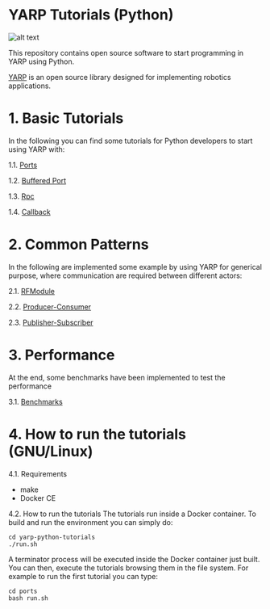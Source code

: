 # YARP Tutorials (Python)
![alt text][YARP-PY]

[YARP-PY]:https://github.com/s4hri/yarp-python-tutorials/blob/master/workdir/media/yarp-python-tutorial.png

This repository contains open source software to start programming in YARP using Python.

[YARP](http://www.yarp.it) is an open source library designed for implementing robotics applications.


# 1. Basic Tutorials
In the following you can find some tutorials for Python developers to start using YARP with:

1.1. [Ports](https://github.com/s4hri/yarp-python-tutorials/tree/master/workdir/tutorials/ports)

1.2. [Buffered Port](https://github.com/s4hri/yarp-python-tutorials/tree/master/workdir/tutorials/buffered-ports)

1.3. [Rpc](https://github.com/s4hri/yarp-python-tutorials/tree/master/workdir/tutorials/rpc)

1.4. [Callback](https://github.com/s4hri/yarp-python-tutorials/tree/master/workdir/tutorials/callbacks)



# 2. Common Patterns

In the following are implemented some example by using YARP for generical purpose, where communication are required
between different actors:

2.1. [RFModule](https://github.com/s4hri/yarp-python-tutorials/tree/master/workdir/tutorials/rfmodule)

2.2. [Producer-Consumer](https://github.com/s4hri/yarp-python-tutorials/tree/master/workdir/tutorials/producer-consumer)

2.3. [Publisher-Subscriber](https://github.com/s4hri/yarp-python-tutorials/tree/master/workdir/tutorials/publisher-subscriber)


# 3. Performance
At the end, some benchmarks have been implemented to test the performance

3.1. [Benchmarks](https://github.com/s4hri/yarp-python-tutorials/tree/master/workdir/tutorials/benchmarks)


# 4. How to run the tutorials (GNU/Linux)

4.1. Requirements

- make
- Docker CE

4.2. How to run the tutorials
The tutorials run inside a Docker container. To build and run the environment you can simply do:

    cd yarp-python-tutorials
    ./run.sh

A terminator process will be executed inside the Docker container just built. You can then, execute the tutorials browsing them in the file system.
For example to run the first tutorial you can type:

    cd ports
    bash run.sh
